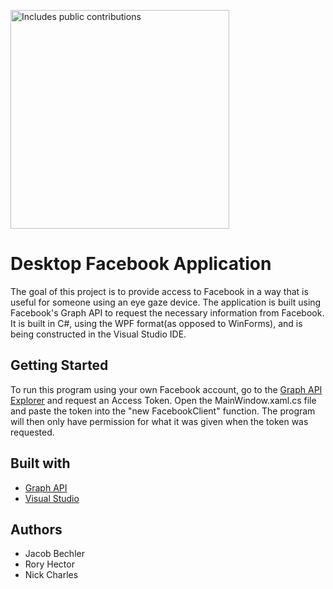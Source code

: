 <p>
    <a href="https://vaunt.dev">
        <img src="https://api.vaunt.dev/v1/github/entities/{{github_username}}/contributions?format=svg" width="350" title="Includes public contributions"/>
    </a>
</p>

# Desktop Facebook Application

The goal of this project is to provide access to Facebook in a way that is useful for someone using an eye gaze device. The application is built using Facebook's Graph API to request the necessary information from Facebook. It is built in C#, using the WPF format(as opposed to WinForms), and is being constructed in the Visual Studio IDE.

## Getting Started

To run this program using your own Facebook account, go to the [Graph API Explorer](https://developers.facebook.com/tools/explorer/) and request an Access Token. Open the MainWindow.xaml.cs file and paste the token into the "new FacebookClient" function. The program will then only have permission for what it was given when the token was requested.

## Built with

* [Graph API](https://developers.facebook.com/docs/graph-api/)
* [Visual Studio](https://www.visualstudio.com/)

## Authors
* Jacob Bechler
* Rory Hector
* Nick Charles

